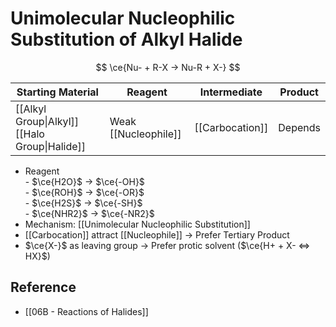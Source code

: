 # Unimolecular Nucleophilic Substitution of Alkyl Halide

$$
\ce{Nu- + R-X -> Nu-R + X-}
$$

| Starting Material | Reagent | Intermediate | Product |
| ---- | ---- | ---- | ---- |
| [[Alkyl Group\|Alkyl]] [[Halo Group\|Halide]] | Weak [[Nucleophile]] | [[Carbocation]] | Depends |

- Reagent  
         - $\ce{H2O}$ → $\ce{-OH}$  
         - $\ce{ROH}$ → $\ce{-OR}$  
         - $\ce{H2S}$ → $\ce{-SH}$  
         - $\ce{NHR2}$ → $\ce{-NR2}$
- Mechanism: [[Unimolecular Nucleophilic Substitution]]
- [[Carbocation]] attract [[Nucleophile]] → Prefer Tertiary Product
- $\ce{X-}$ as leaving group → Prefer protic solvent ($\ce{H+ + X- <=> HX}$)

## Reference

- [[06B - Reactions of Halides]]
